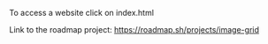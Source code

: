 To access a website click on index.html

Link to the roadmap project: https://roadmap.sh/projects/image-grid
